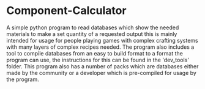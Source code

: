 # Component-Calculator
A simple python program to read databases which show the needed materials to make a set quantity of a requested output this is mainly intended for usage for people playing games with complex crafting systems with many layers of complex recipes needed. The program also includes a tool to compile databases from an easy to build format to a format the program can use, the instructions for this can be found in the 'dev_tools' folder. This program also has a number of packs which are databases either made by the community or a developer which is pre-compiled for usage by the program.
